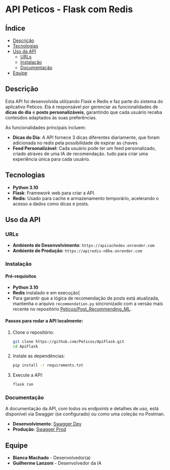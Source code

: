 # API Peticos - Flask com Redis

## Índice
- [Descrição](#descrição)
- [Tecnologias](#tecnologias)
- [Uso da API](#uso-da-api)
  - [URLs](#urls)
  - [Instalação](#instalação)
  - [Documentação](#documentação)
- [Equipe](#equipe)

## Descrição
Esta API foi desenvolvida utilizando Flask e Redis e faz parte do sistema do aplicativo Peticos. Ela é responsável por gerenciar as funcionalidades de **dicas do dia** e **posts personalizáveis**, garantindo que cada usuário receba conteúdos adaptados às suas preferências.

As funcionalidades principais incluem:
- **Dicas do Dia**: A API fornece 3 dicas diferentes diariamente, que foram adicionada no redis pela possibilidade de expirar as chaves
- **Feed Personalizável**: Cada usuário pode ter um feed personalizado, criado atraves de uma IA de recomendação. tudo para criar uma experiência única para cada usuário.

## Tecnologias
- **Python 3.10**
- **Flask**: Framework web para criar a API.
- **Redis**: Usado para cache e armazenamento temporário, acelerando o acesso a dados como dicas e posts.

## Uso da API

### URLs
- **Ambiente de Desenvolvimento**: ```https://apicachedev.onrender.com```
- **Ambiente de Produção**: ```https://apiredis-n0ke.onrender.com```

### Instalação

#### Pré-requisitos
- **Python 3.10**
- **Redis** instalado e em execução[
- Para garantir que a lógica de recomendação de posts está atualizada, mantenha o arquivo `recommendation.py` sincronizado com a versão mais recente no repositório [Peticos/Post_Recommending_ML](https://github.com/Peticos/Post_Recommending_ML/blob/main/recommendation.py).


#### Passos para rodar a API localmente:
1. Clone o repositório:
   ```bash
   git clone https://github.com/Peticos/ApiFlask.git
   cd ApiFlask
   ```

2. Instale as dependências:
   ```bash
   pip install -r requirements.txt
   ```
3. Execute a API:
   ```bash
   flask run
   ```

### Documentação
A documentação da API, com todos os endpoints e detalhes de uso, está disponível via Swagger (se configurado) ou como uma coleção no Postman.

- **Desenvolvimento**: [Swagger Dev]() 
- **Produção**: [Swagger Prod](https://apiredis-n0ke.onrender.com/apidocs/#/) 

## Equipe
- **Bianca Machado** - Desenvolvedor(a)
- **Guilherme Lanzoni** - Desenvolvedor da IA 

